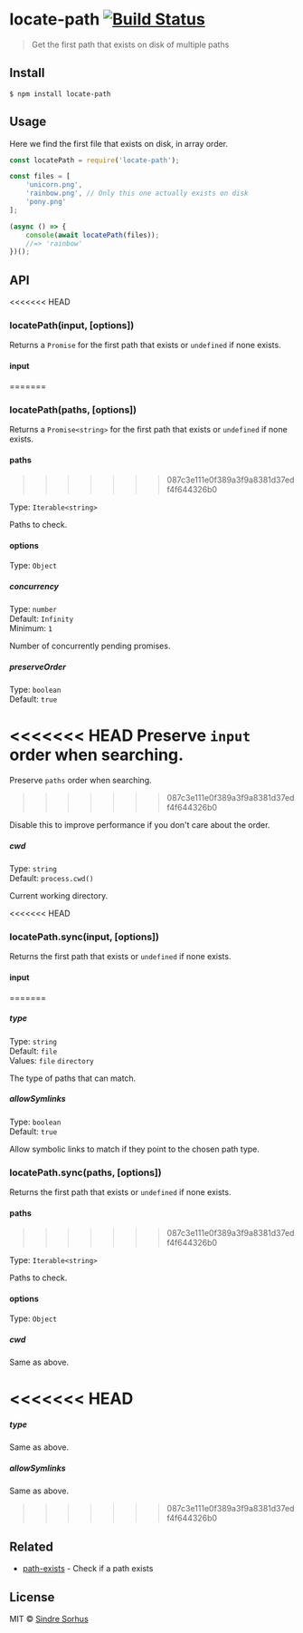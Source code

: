 # locate-path [![Build Status](https://travis-ci.org/sindresorhus/locate-path.svg?branch=master)](https://travis-ci.org/sindresorhus/locate-path)

> Get the first path that exists on disk of multiple paths


## Install

```
$ npm install locate-path
```


## Usage

Here we find the first file that exists on disk, in array order.

```js
const locatePath = require('locate-path');

const files = [
	'unicorn.png',
	'rainbow.png', // Only this one actually exists on disk
	'pony.png'
];

(async () => {
	console(await locatePath(files));
	//=> 'rainbow'
})();
```


## API

<<<<<<< HEAD
### locatePath(input, [options])

Returns a `Promise` for the first path that exists or `undefined` if none exists.

#### input
=======
### locatePath(paths, [options])

Returns a `Promise<string>` for the first path that exists or `undefined` if none exists.

#### paths
>>>>>>> 087c3e111e0f389a3f9a8381d37edf4f644326b0

Type: `Iterable<string>`

Paths to check.

#### options

Type: `Object`

##### concurrency

Type: `number`<br>
Default: `Infinity`<br>
Minimum: `1`

Number of concurrently pending promises.

##### preserveOrder

Type: `boolean`<br>
Default: `true`

<<<<<<< HEAD
Preserve `input` order when searching.
=======
Preserve `paths` order when searching.
>>>>>>> 087c3e111e0f389a3f9a8381d37edf4f644326b0

Disable this to improve performance if you don't care about the order.

##### cwd

Type: `string`<br>
Default: `process.cwd()`

Current working directory.

<<<<<<< HEAD
### locatePath.sync(input, [options])

Returns the first path that exists or `undefined` if none exists.

#### input
=======
##### type

Type: `string`<br>
Default: `file`<br>
Values: `file` `directory`

The type of paths that can match.

##### allowSymlinks

Type: `boolean`<br>
Default: `true`

Allow symbolic links to match if they point to the chosen path type.

### locatePath.sync(paths, [options])

Returns the first path that exists or `undefined` if none exists.

#### paths
>>>>>>> 087c3e111e0f389a3f9a8381d37edf4f644326b0

Type: `Iterable<string>`

Paths to check.

#### options

Type: `Object`

##### cwd

Same as above.

<<<<<<< HEAD
=======
##### type

Same as above.

##### allowSymlinks

Same as above.

>>>>>>> 087c3e111e0f389a3f9a8381d37edf4f644326b0

## Related

- [path-exists](https://github.com/sindresorhus/path-exists) - Check if a path exists


## License

MIT © [Sindre Sorhus](https://sindresorhus.com)
